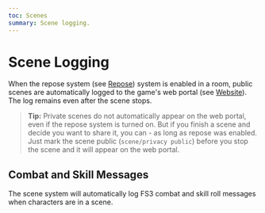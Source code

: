 ```yaml
---
toc: Scenes
summary: Scene logging.
---
```

# Scene Logging

When the repose system (see [Repose](/help/pose/repose)) system is enabled in a room, public scenes are automatically logged to the game's web portal (see [Website](/help/website)).  The log remains even after the scene stops.  

> **Tip:** Private scenes do not automatically appear on the web portal, even if the repose system is turned on.  But if you finish a scene and decide you want to share it, you can - as long as repose was enabled.  Just mark the scene public (`scene/privacy public`) before you stop the scene and it will appear on the web portal.

## Combat and Skill Messages

The scene system will automatically log FS3 combat and skill roll messages when characters are in a scene.